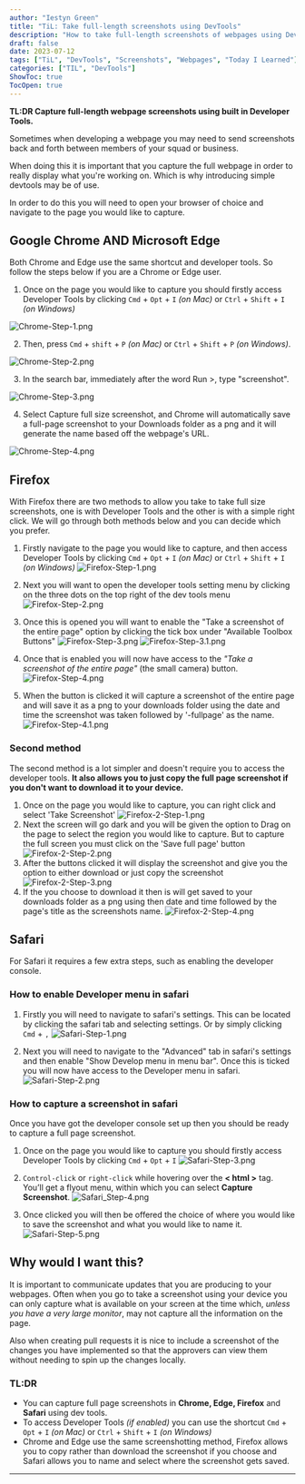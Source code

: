 ```yaml
---
author: "Iestyn Green"
title: "TiL: Take full-length screenshots using DevTools"
description: "How to take full-length screenshots of webpages using DevTools"
draft: false
date: 2023-07-12
tags: ["TiL", "DevTools", "Screenshots", "Webpages", "Today I Learned"]
categories: ["TIL", "DevTools"]
ShowToc: true
TocOpen: true
---
```


**TL:DR Capture full-length webpage screenshots using built in Developer Tools.**

Sometimes when developing a webpage you may need to send screenshots back and forth between members of your squad or business.

When doing this it is important that you capture the full webpage in order to really display what you're working on. Which is why introducing simple devtools may be of use.

In order to do this you will need to open your browser of choice and navigate to the page you would like to capture.

## Google Chrome AND Microsoft Edge

Both Chrome and Edge use the same shortcut and developer tools. So follow the steps below if you are a Chrome or Edge user.

1. Once on the page you would like to capture you should firstly access Developer Tools by clicking `Cmd` + `Opt` + `I` *(on Mac)* or `Ctrl` + `Shift` + `I` *(on Windows)*

![Chrome-Step-1.png](images%2FChrome-Step-1.png)

2. Then, press `Cmd` + `shift` + `P` *(on Mac)* or `Ctrl` + `Shift` + `P` *(on Windows)*.

![Chrome-Step-2.png](images%2FChrome-Step-2.png)

3. In the search bar, immediately after the word Run >, type "screenshot".

![Chrome-Step-3.png](images%2FChrome-Step-3.png)

4. Select Capture full size screenshot, and Chrome will automatically save a full-page screenshot to your Downloads folder as a png and it will generate the name based off the webpage's URL.

![Chrome-Step-4.png](images%2FChrome-Step-4.png)

## Firefox
With Firefox there are two methods to allow you take to take full size screenshots, one is with Developer Tools and the other is with a simple right click. We will go through both methods below and you can decide which you prefer.

1. Firstly navigate to the page you would like to capture, and then access Developer Tools by clicking `Cmd` + `Opt` + `I` *(on Mac)* or `Ctrl` + `Shift` + `I` *(on Windows)*
![Firefox-Step-1.png](images%2FFirefox-Step-1.png)

2. Next you will want to open the developer tools setting menu by clicking on the three dots on the top right of the dev tools menu
![Firefox-Step-2.png](images%2FFirefox-Step-2.png)

3. Once this is opened you will want to enable the "Take a screenshot of the entire page" option by clicking the tick box under "Available Toolbox Buttons"
![Firefox-Step-3.png](images%2FFirefox-Step-3.png)
![Firefox-Step-3.1.png](images%2FFirefox-Step-3.1.png)

4. Once that is enabled you will now have access to the *"Take a screenshot of the entire page"* (the small camera) button.
   ![Firefox-Step-4.png](images%2FFirefox-Step-4.png)

5. When the button is clicked it will capture a screenshot of the entire page and will save it as a png to your downloads folder using the date and time the screenshot was taken followed by '-fullpage' as the name.
    ![Firefox-Step-4.1.png](images%2FFirefox-Step-5.png)
 
### Second method   

The second method is a lot simpler and doesn't require you to access the developer tools.
**It also allows you to just copy the full page screenshot if you don't want to download it to your device.**

1. Once on the page you would like to capture, you can right click and select 'Take Screenshot'
![Firefox-2-Step-1.png](images%2FFirefox-2-Step-1.png)
2. Next the screen will go dark and you will be given the option to Drag on the page to select the region you would like to capture. But to capture the full screen you must click on the 'Save full page' button
![Firefox-2-Step-2.png](images%2FFirefox-2-Step-2.png)
3. After the buttons clicked it will display the screenshot and give you the option to either download or just copy the screenshot
![Firefox-2-Step-3.png](images%2FFirefox-2-Step-3.png)
4. If the you choose to download it then is will get saved to your downloads folder as a png using then date and time followed by the page's title as the screenshots name.
![Firefox-2-Step-4.png](images%2FFirefox-2-Step-4.png)
## Safari
For Safari it requires a few extra steps, such as enabling the developer console.

### How to enable Developer menu in safari
1. Firstly you will need to navigate to safari's settings. This can be located by clicking the safari tab and selecting settings. Or by simply clicking `Cmd` + `,`
![Safari-Step-1.png](images%2FSafari-Step-1.png)
 
2. Next you will need to navigate to the "Advanced" tab in safari's settings and then enable "Show Develop menu in menu bar". Once this is ticked you will now have access to the Developer menu in safari.
![Safari-Step-2.png](images%2FSafari-Step-2.png)

### How to capture a screenshot in safari
Once you have got the developer console set up then you should be ready to capture a full page screenshot.

1. Once on the page you would like to capture you should firstly access Developer Tools by clicking `Cmd` + `Opt` + `I`
![Safari-Step-3.png](images%2FSafari-Step-3.png)

2. `Control-click` or `right-click` while hovering over the **< html >** tag. You’ll get a flyout menu, within which you can select **Capture Screenshot**.
![Safari_Step-4.png](images%2FSafari-Step-4.png)

3. Once clicked you will then be offered the choice of where you would like to save the screenshot and what you would like to name it.
![Safari-Step-5.png](images%2FSafari-Step-5.png)


## Why would I want this?
It is important to communicate updates that you are producing to your webpages. Often when you go to take a screenshot using your device you can only capture what is available on your screen at the time which, *unless you have a very large monitor*, may not capture all the information on the page.

Also when creating pull requests it is nice to include a screenshot of the changes you have implemented so that the approvers can view them without needing to spin up the changes locally.

### TL:DR

- You can capture full page screenshots in **Chrome, Edge, Firefox** and **Safari** using dev tools.
- To access Developer Tools *(if enabled)* you can use the shortcut `Cmd` + `Opt` + `I` *(on Mac)* or `Ctrl` + `Shift` + `I` *(on Windows)*
- Chrome and Edge use the same screenshotting method, Firefox allows you to copy rather than download the screenshot if you choose and Safari allows you to name and select where the screenshot gets saved.
---
